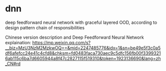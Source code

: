 # dnn
deep feedforward neural network with graceful layered OOD,  according to design pattern chain of responsibilities

Chinese version description and Deep Feedforward Neural Network explaination:
https://mp.weixin.qq.com/s?__biz=MzU3NzM2MzkwOQ==&mid=2247485776&idx=1&sn=be49e5f3c0a5df6afefcc24e41c4cfd8&chksm=fd0483faca730aec9c5dfc156fb00f33993216ab115c6ba7d6605944a8f47c2827115f519310&token=1923136690&lang=zh_CN#rd
